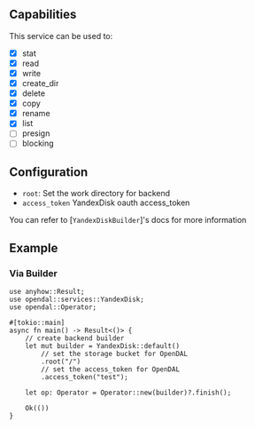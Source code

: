 ## Capabilities

This service can be used to:

- [x] stat
- [x] read
- [x] write
- [x] create_dir
- [x] delete
- [x] copy
- [x] rename
- [x] list
- [ ] presign
- [ ] blocking

## Configuration

- `root`: Set the work directory for backend
- `access_token` YandexDisk oauth access_token

You can refer to [`YandexDiskBuilder`]'s docs for more information

## Example

### Via Builder

```rust,no_run
use anyhow::Result;
use opendal::services::YandexDisk;
use opendal::Operator;

#[tokio::main]
async fn main() -> Result<()> {
    // create backend builder
    let mut builder = YandexDisk::default()
        // set the storage bucket for OpenDAL
        .root("/")
        // set the access_token for OpenDAL
        .access_token("test");

    let op: Operator = Operator::new(builder)?.finish();

    Ok(())
}
```
